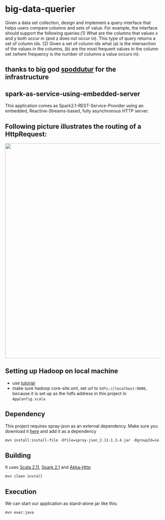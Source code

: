 # big-data-querier
Given a data set collection, design and implement a query  interface that helps users compare columns and sets of value. For example, the interface should support the following queries:(1) What are the columns that values x and y both occur in (and z does not occur in). This type of query returns a set of column ids. (2) Given a set of column ids what (a) is the intersection of the values in the columns, (b) are the most frequent values in the column set (where frequency is the number of columns a value occurs in).

## thanks to big god [spoddutur](https://github.com/spoddutur/spark-as-service-using-embedded-server) for the infrastructure

## spark-as-service-using-embedded-server
This application comes as Spark2.1-REST-Service-Provider using an embedded, Reactive-Streams-based, fully asynchronous HTTP server.

## Following picture illustrates the routing of a HttpRequest:
<img src="https://user-images.githubusercontent.com/22542670/27865894-ee70d42a-61b1-11e7-9595-02b845a9ffae.png" width="700"/>


## Setting up Hadoop on local machine
* use [tutorial](https://dtflaneur.wordpress.com/2015/10/02/installing-hadoop-on-mac-osx-el-capitan/)
* make sure hadoop core-site.xml, set url to ```hdfs://localhost:9000```, because it is set up as the hdfs address in this project in ```AppConfig.scala```

## Dependency
This project requires spray-json as an external dependency. Make sure you download it [here](https://search.maven.org/#artifactdetails%7Cio.spray%7Cspray-json_2.11%7C1.3.4%7Cbundle) and add it as a dependency
```markdown
mvn install:install-file -Dfile=spray-json_2.11-1.3.4.jar -DgroupId=io.spray -DartifactId=spray-json -Dversion=1.3.4 -Dpackaging=jar
```

## Building
It uses [Scala 2.11](#scala), [Spark 2.1](#spark) and [Akka-Http](#akka-http)
```markdown
mvn clean install
```
## Execution
We can start our application as stand-alone jar like this:
```markdown
mvn exec:java
```